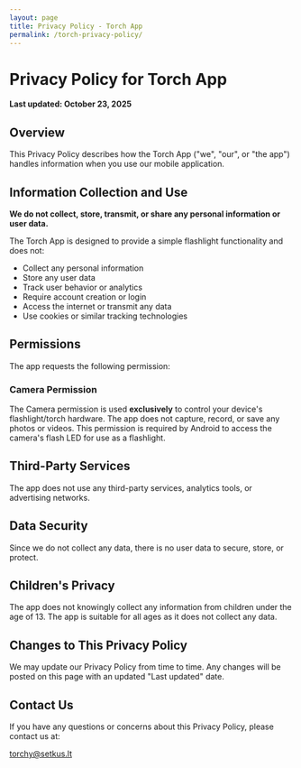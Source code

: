 ```yaml
---
layout: page
title: Privacy Policy - Torch App
permalink: /torch-privacy-policy/
---
```


# Privacy Policy for Torch App

**Last updated: October 23, 2025**

## Overview

This Privacy Policy describes how the Torch App ("we", "our", or "the app") handles information when you use our mobile application.

## Information Collection and Use

**We do not collect, store, transmit, or share any personal information or user data.**

The Torch App is designed to provide a simple flashlight functionality and does not:
- Collect any personal information
- Store any user data
- Track user behavior or analytics
- Require account creation or login
- Access the internet or transmit any data
- Use cookies or similar tracking technologies

## Permissions

The app requests the following permission:

### Camera Permission
The Camera permission is used **exclusively** to control your device's flashlight/torch hardware. The app does not capture, record, or save any photos or videos. This permission is required by Android to access the camera's flash LED for use as a flashlight.

## Third-Party Services

The app does not use any third-party services, analytics tools, or advertising networks.

## Data Security

Since we do not collect any data, there is no user data to secure, store, or protect.

## Children's Privacy

The app does not knowingly collect any information from children under the age of 13. The app is suitable for all ages as it does not collect any data.

## Changes to This Privacy Policy

We may update our Privacy Policy from time to time. Any changes will be posted on this page with an updated "Last updated" date.

## Contact Us

If you have any questions or concerns about this Privacy Policy, please contact us at:

torchy@setkus.lt

